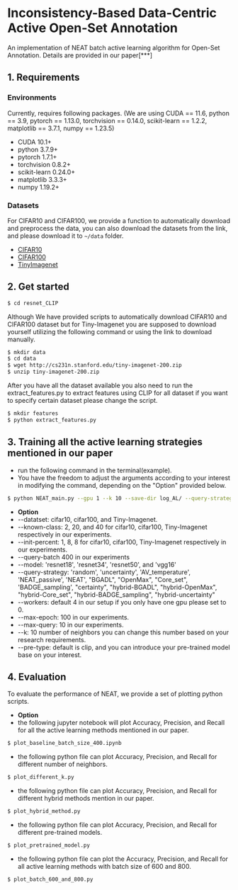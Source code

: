 ﻿# Inconsistency-Based Data-Centric Active Open-Set Annotation
An implementation of NEAT batch active learning algorithm for Open-Set Annotation.
Details are provided in our paper[***]



## 1. Requirements
### Environments
Currently, requires following packages. (We are using CUDA == 11.6, 
python == 3.9,
pytorch == 1.13.0, torchvision == 0.14.0, scikit-learn == 1.2.2, matplotlib == 3.7.1, numpy == 1.23.5)

- CUDA 10.1+
- python 3.7.9+
- pytorch 1.7.1+
- torchvision 0.8.2+
- scikit-learn 0.24.0+
- matplotlib 3.3.3+
- numpy 1.19.2+


### Datasets 
For CIFAR10 and CIFAR100, we provide a function to automatically download and preprocess the data, you can also download the datasets from the link, and please download it to `~/data` folder.
* [CIFAR10](https://www.cs.toronto.edu/~kriz/cifar-10-python.tar.gz)
* [CIFAR100](https://www.cs.toronto.edu/~kriz/cifar-100-python.tar.gz)
* [TinyImagenet](http://cs231n.stanford.edu/tiny-imagenet-200.zip)

## 2. Get started
```bash
$ cd resnet_CLIP
```
Although We have provided scripts to automatically download CIFAR10 and CIFAR100 dataset but for Tiny-Imagenet
you are supposed to download yourself utilizing the following command or using the link to download manually.
```bash
$ mkdir data
$ cd data
$ wget http://cs231n.stanford.edu/tiny-imagenet-200.zip
$ unzip tiny-imagenet-200.zip
```
After you have all the dataset available you also need to run the extract_features.py to extract features using
CLIP for all dataset if you want to specify certain dataset please change the script.
```bash
$ mkdir features
$ python extract_features.py
```

## 3. Training all the active learning strategies mentioned in our paper
* run the following command in the terminal(example).
* You have the freedom to adjust the arguments according to your interest in modifying the command, depending on the "Option" provided below.
```bash
$ python NEAT_main.py --gpu 1 --k 10 --save-dir log_AL/ --query-strategy NEAT --init-percent 1 --known-class 2 --query-batch 400 --seed 2 --model resnet18 --dataset cifar10
```
* **Option** 
* --datatset: cifar10, cifar100, and Tiny-Imagenet.
* --known-class: 2, 20, and 40 for cifar10, cifar100, Tiny-Imagenet respectively in our experiments.
* --init-percent: 1, 8, 8 for cifar10, cifar100, Tiny-Imagenet respectively in our experiments.
* --query-batch 400 in our experiments
* --model: 'resnet18', 'resnet34', 'resnet50', and 'vgg16'
* --query-strategy: 'random', 'uncertainty',
                             'AV_temperature', 'NEAT_passive', 'NEAT',
                             "BGADL", "OpenMax", "Core_set", 'BADGE_sampling', "certainty", "hybrid-BGADL",
                             "hybrid-OpenMax", "hybrid-Core_set", "hybrid-BADGE_sampling", "hybrid-uncertainty"
* --workers: default 4 in our setup if you only have one gpu please set to 0.
* --max-epoch: 100 in our experiments.
* --max-query: 10 in our experiments.
* --k: 10 number of neighbors you can change this number based on your research requirements.
* --pre-type: default is clip, and you can introduce your pre-trained model base on your interest.


## 4. Evaluation
To evaluate the performance of NEAT, we provide a set of plotting python scripts.
* **Option** 
* the following jupyter notebook will plot Accuracy, Precision, and Recall for all the active learning methods mentioned in our paper.
```bash
$ plot_baseline_batch_size_400.ipynb
```
* the following python file can plot Accuracy, Precision, and Recall for different number of neighbors.
```bash
$ plot_different_k.py
```
* the following python file can plot Accuracy, Precision, and Recall for different hybrid methods mention in our paper.
```bash
$ plot_hybrid_method.py
```
* the following python file can plot Accuracy, Precision, and Recall for different pre-trained models.
```bash
$ plot_pretrained_model.py
```
* the following python file can plot the Accuracy, Precision, and Recall for all active learning methods with batch size of 600 and 800.
```bash
$ plot_batch_600_and_800.py
```
